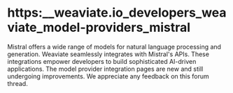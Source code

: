 # https:\_\_weaviate.io_developers_weaviate_model-providers_mistral

Mistral offers a wide range of models for natural language processing and generation. Weaviate seamlessly integrates with Mistral's APIs. These integrations empower developers to build sophisticated AI-driven applications. The model provider integration pages are new and still undergoing improvements. We appreciate any feedback on this forum thread.
